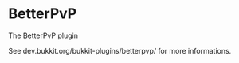 # BetterPvP
The BetterPvP plugin

See dev.bukkit.org/bukkit-plugins/betterpvp/ for more informations.
